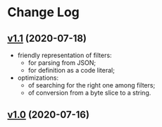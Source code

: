 # Change Log

## [v1.1](https://github.com/thewizardplusplus/go-html-selector/tree/v1.1) (2020-07-18)

- friendly representation of filters:
  - for parsing from JSON;
  - for definition as a code literal;
- optimizations:
  - of searching for the right one among filters;
  - of conversion from a byte slice to a string.

## [v1.0](https://github.com/thewizardplusplus/go-html-selector/tree/v1.0) (2020-07-16)
